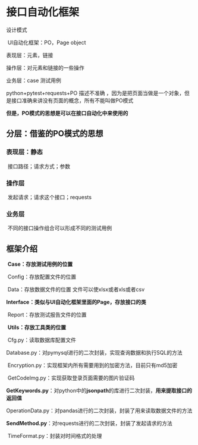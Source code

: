 # 接口自动化框架

设计模式

​	UI自动化框架：PO，Page object

表现层：元素，链接

操作层：对元素和链接的一些操作

业务层：case 测试用例

python+pytest+requests+PO   描述不准确  ，因为是把页面当做是一个对象，但是接口准确来讲没有页面的概念，所有不能叫做PO模式

**但是，PO模式的思想是可以在接口自动化中来使用的**

## 分层：借鉴的PO模式的思想

### 表现层：静态

​	接口路径；请求方式；参数

### 操作层

​	发起请求；请求这个接口；requests

### 业务层

​	不同的接口操作组合可以形成不同的测试用例

## 框架介绍

​	**Case：存放测试用例的位置**

​	Config：存放配置文件的位置

​	Data：存放数据文件的位置 文件可以使xlsx或者xls或者csv

​	**Interface：类似与UI自动化框架里面的Page，存放接口的类**

​	Report：存放测试报告文件的位置

​	**Utils：存放工具类的位置**

​		Cfg.py：读取数据库配置文件

​		Database.py：对pymysql进行的二次封装，实现查询数据和执行SQL的方法

​		Encryption.py：实现框架内所有需要用到的加密方法，目前只有md5加密

​		GetCodeImg.py：实现获取登录页面需要的图片验证码

​		**GetKeywords.py**：对python中的**jsonpath**的库进行二次封装，**用来提取接口的返回值**

​		OperationData.py：对pandas进行的二次封装，封装了用来读取数据文件的方法

​		**SendMethod.py**：对requests进行的二次封装，封装了发起请求的方法

​		TimeFormat.py：封装对时间格式的处理

